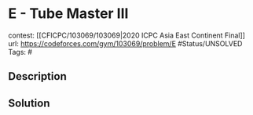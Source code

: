 # E - Tube Master III

contest: [[CFICPC/103069/103069|2020 ICPC Asia East Continent Final]]
url: https://codeforces.com/gym/103069/problem/E
#Status/UNSOLVED
Tags: #

## Description

## Solution

